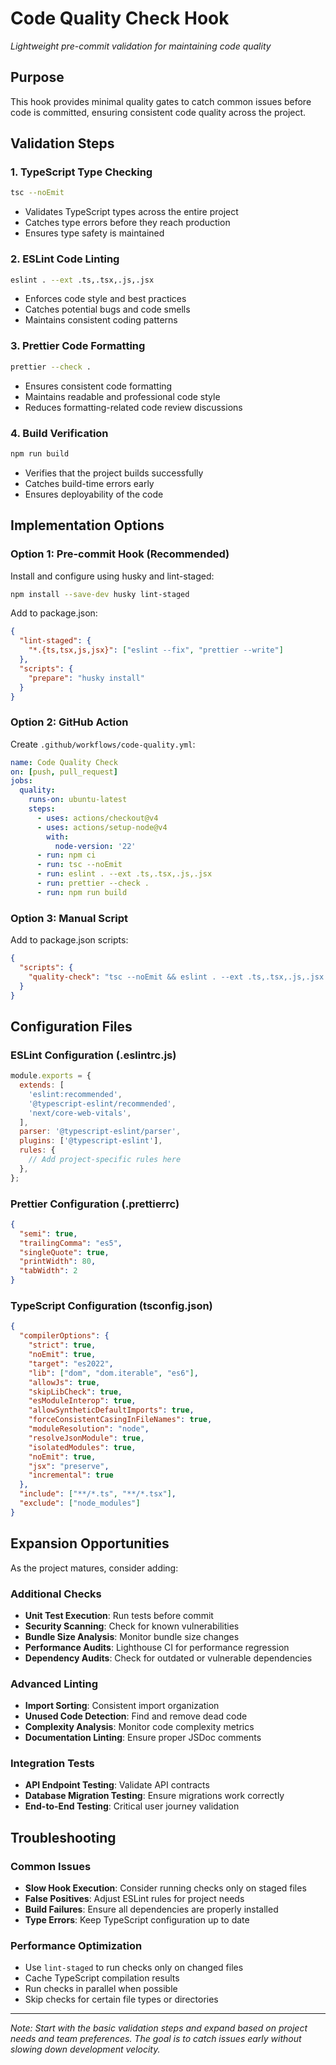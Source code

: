 # Code Quality Check Hook

_Lightweight pre-commit validation for maintaining code quality_

## Purpose

This hook provides minimal quality gates to catch common issues before code is committed, ensuring consistent code quality across the project.

## Validation Steps

### 1. TypeScript Type Checking

```bash
tsc --noEmit
```

- Validates TypeScript types across the entire project
- Catches type errors before they reach production
- Ensures type safety is maintained

### 2. ESLint Code Linting

```bash
eslint . --ext .ts,.tsx,.js,.jsx
```

- Enforces code style and best practices
- Catches potential bugs and code smells
- Maintains consistent coding patterns

### 3. Prettier Code Formatting

```bash
prettier --check .
```

- Ensures consistent code formatting
- Maintains readable and professional code style
- Reduces formatting-related code review discussions

### 4. Build Verification

```bash
npm run build
```

- Verifies that the project builds successfully
- Catches build-time errors early
- Ensures deployability of the code

## Implementation Options

### Option 1: Pre-commit Hook (Recommended)

Install and configure using husky and lint-staged:

```bash
npm install --save-dev husky lint-staged
```

Add to package.json:

```json
{
  "lint-staged": {
    "*.{ts,tsx,js,jsx}": ["eslint --fix", "prettier --write"]
  },
  "scripts": {
    "prepare": "husky install"
  }
}
```

### Option 2: GitHub Action

Create `.github/workflows/code-quality.yml`:

```yaml
name: Code Quality Check
on: [push, pull_request]
jobs:
  quality:
    runs-on: ubuntu-latest
    steps:
      - uses: actions/checkout@v4
      - uses: actions/setup-node@v4
        with:
          node-version: '22'
      - run: npm ci
      - run: tsc --noEmit
      - run: eslint . --ext .ts,.tsx,.js,.jsx
      - run: prettier --check .
      - run: npm run build
```

### Option 3: Manual Script

Add to package.json scripts:

```json
{
  "scripts": {
    "quality-check": "tsc --noEmit && eslint . --ext .ts,.tsx,.js,.jsx && prettier --check . && npm run build"
  }
}
```

## Configuration Files

### ESLint Configuration (.eslintrc.js)

```javascript
module.exports = {
  extends: [
    'eslint:recommended',
    '@typescript-eslint/recommended',
    'next/core-web-vitals',
  ],
  parser: '@typescript-eslint/parser',
  plugins: ['@typescript-eslint'],
  rules: {
    // Add project-specific rules here
  },
};
```

### Prettier Configuration (.prettierrc)

```json
{
  "semi": true,
  "trailingComma": "es5",
  "singleQuote": true,
  "printWidth": 80,
  "tabWidth": 2
}
```

### TypeScript Configuration (tsconfig.json)

```json
{
  "compilerOptions": {
    "strict": true,
    "noEmit": true,
    "target": "es2022",
    "lib": ["dom", "dom.iterable", "es6"],
    "allowJs": true,
    "skipLibCheck": true,
    "esModuleInterop": true,
    "allowSyntheticDefaultImports": true,
    "forceConsistentCasingInFileNames": true,
    "moduleResolution": "node",
    "resolveJsonModule": true,
    "isolatedModules": true,
    "noEmit": true,
    "jsx": "preserve",
    "incremental": true
  },
  "include": ["**/*.ts", "**/*.tsx"],
  "exclude": ["node_modules"]
}
```

## Expansion Opportunities

As the project matures, consider adding:

### Additional Checks

- **Unit Test Execution**: Run tests before commit
- **Security Scanning**: Check for known vulnerabilities
- **Bundle Size Analysis**: Monitor bundle size changes
- **Performance Audits**: Lighthouse CI for performance regression
- **Dependency Audits**: Check for outdated or vulnerable dependencies

### Advanced Linting

- **Import Sorting**: Consistent import organization
- **Unused Code Detection**: Find and remove dead code
- **Complexity Analysis**: Monitor code complexity metrics
- **Documentation Linting**: Ensure proper JSDoc comments

### Integration Tests

- **API Endpoint Testing**: Validate API contracts
- **Database Migration Testing**: Ensure migrations work correctly
- **End-to-End Testing**: Critical user journey validation

## Troubleshooting

### Common Issues

- **Slow Hook Execution**: Consider running checks only on staged files
- **False Positives**: Adjust ESLint rules for project needs
- **Build Failures**: Ensure all dependencies are properly installed
- **Type Errors**: Keep TypeScript configuration up to date

### Performance Optimization

- Use `lint-staged` to run checks only on changed files
- Cache TypeScript compilation results
- Run checks in parallel when possible
- Skip checks for certain file types or directories

---

_Note: Start with the basic validation steps and expand based on project needs and team preferences. The goal is to catch issues early without slowing down development velocity._
